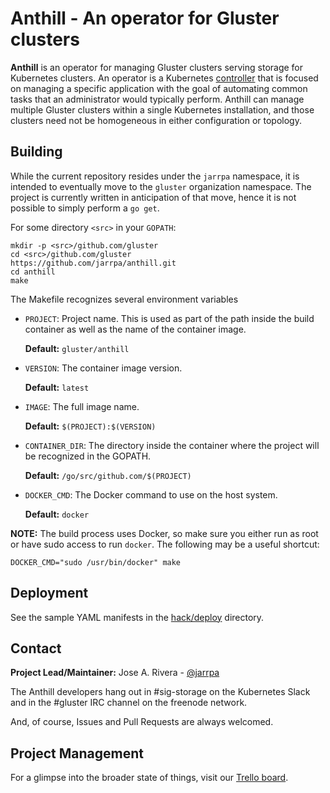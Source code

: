 # Anthill - An operator for Gluster clusters

**Anthill** is an operator for managing Gluster clusters serving storage for
Kubernetes clusters. An operator is a Kubernetes
[controller](https://github.com/kubernetes/sample-controller) that is focused on
managing a specific application with the goal of automating common tasks that an
administrator would typically perform. Anthill can manage multiple Gluster clusters within a single Kubernetes installation, and those clusters need not be homogeneous in either configuration or topology.

## Building

While the current repository resides under the `jarrpa` namespace, it is
intended to eventually move to the `gluster` organization namespace. The project
is currently written in anticipation of that move, hence it is not possible to
simply perform a `go get`.

For some directory `<src>` in your `GOPATH`:

```
mkdir -p <src>/github.com/gluster
cd <src>/github.com/gluster
https://github.com/jarrpa/anthill.git
cd anthill
make
```

The Makefile recognizes several environment variables

* `PROJECT`: Project name. This is used as part of the path inside the build
  container as well as the name of the container image.

  **Default:** `gluster/anthill`

* `VERSION`: The container image version.

  **Default:** `latest`

* `IMAGE`: The full image name.

  **Default:** `$(PROJECT):$(VERSION)`

* `CONTAINER_DIR`: The directory inside the container where the project will be
  recognized in the GOPATH.

  **Default:** `/go/src/github.com/$(PROJECT)`

* `DOCKER_CMD`: The Docker command to use on the host system.

  **Default:** `docker`

**NOTE:** The build process uses Docker, so make sure you either run as root or have sudo access to run `docker`. The following may be a useful shortcut:

```
DOCKER_CMD="sudo /usr/bin/docker" make
```

## Deployment

See the sample YAML manifests in the [hack/deploy](./hack/deploy) directory.

## Contact

**Project Lead/Maintainer:** Jose A. Rivera - [@jarrpa](https://github.com/jarrpa)

The Anthill developers hang out in #sig-storage on the Kubernetes Slack and in
the #gluster IRC channel on the freenode network.

And, of course, Issues and Pull Requests are always welcomed.

## Project Management

For a glimpse into the broader state of things, visit our [Trello
board](https://trello.com/b/EvlcSiGc/anthill-development).

